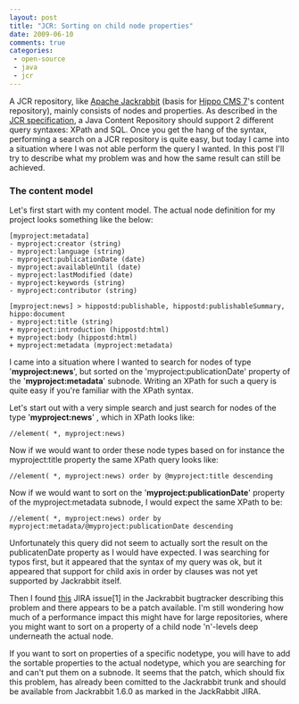 ```yaml
---
layout: post
title: "JCR: Sorting on child node properties"
date: 2009-06-10
comments: true
categories:
 - open-source
 - java
 - jcr
---
```



A JCR repository, like <a href="http://jackrabbit.apache.org">Apache Jackrabbit</a> (basis for <a href="http://www.onehippo.org">Hippo CMS 7</a>'s content repository), mainly consists of nodes and properties.
As described in the <a href="http://jcp.org/aboutJava/communityprocess/final/jsr170/index.html">JCR specification</a>, a Java Content Repository should support 2 different query syntaxes: XPath and SQL. Once you get the hang of the syntax, performing a search on a JCR repository is quite easy, but today I came into a situation where I was not able perform the query I wanted. In this post I'll try to describe what my problem was and how the same result can still be achieved.

<h3>The content model</h3>
Let's first start with my content model. The actual node definition for my project looks something like the below:

```
[myproject:metadata]
- myproject:creator (string)
- myproject:language (string)
- myproject:publicationDate (date)
- myproject:availableUntil (date)
- myproject:lastModified (date)
- myproject:keywords (string)
- myproject:contributor (string)

[myproject:news] > hippostd:publishable, hippostd:publishableSummary, hippo:document
- myproject:title (string)
+ myproject:introduction (hippostd:html)
+ myproject:body (hippostd:html)
+ myproject:metadata (myproject:metadata)
```

I came into a situation where I wanted to search for nodes of type '<span style="font-weight:bold;">myproject:news</span>', but sorted on the 'myproject:publicationDate' property of the '<span style="font-weight:bold;">myproject:metadata</span>' subnode. Writing an XPath for such a query is quite easy if you're familiar with the XPath syntax.

Let's start out with a very simple search and just search for nodes of the type '<span style="font-weight:bold;">myproject:news</span>' , which in XPath looks like:

```
//element( *, myproject:news)
```

Now if we would want to order these node types based on for instance the myproject:title property the same XPath query looks like:

```
//element( *, myproject:news) order by @myproject:title descending
```

Now if we would want to sort on the '**myproject:publicationDate**' property of the myproject:metadata subnode, I would expect the same XPath to be:

```
//element( *, myproject:news) order by myproject:metadata/@myproject:publicationDate descending
```

Unfortunately this query did not seem to actually sort the result on the publicatenDate property as I would have expected. I was searching for typos first, but it appeared that the syntax of my query was ok, but it appeared that support for child axis in order by clauses was not yet supported by Jackrabbit itself.

Then I found <a href="https://issues.apache.org/jira/browse/JCR-800">this</a> JIRA issue[1] in the Jackrabbit bugtracker describing this problem and there appears to be a patch available. I'm still wondering how much of a performance impact this might have for large repositories, where you might want to sort on a property of a child node 'n'-levels deep underneath the actual node.

If you want to sort on properties of a specific nodetype, you will have to add the sortable properties to the actual nodetype, which you are searching for and can't put them on a subnode.
It seems that the patch, which should fix this problem, has already been comitted to the Jackrabbit trunk and should be available from Jackrabbit 1.6.0 as marked in the JackRabbit JIRA.
